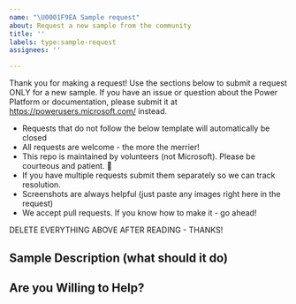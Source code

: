 ```yaml
---
name: "\U0001F9EA Sample request"
about: Request a new sample from the community
title: ''
labels: type:sample-request
assignees: ''

---
```


Thank you for making a request! Use the sections below to submit a request ONLY for a new sample. If you have an issue or question about the Power Platform or  documentation, please submit it at https://powerusers.microsoft.com/ instead.

- Requests that do not follow the below template will automatically be closed
- All requests are welcome - the more the merrier!
- This repo is maintained by volunteers (not Microsoft). Please be courteous and patient. 🙂
- If you have multiple requests submit them separately so we can track resolution.
- Screenshots are always helpful (just paste any images right here in the request)
- We accept pull requests. If you know how to make it - go ahead!

DELETE EVERYTHING ABOVE AFTER READING - THANKS!

## Sample Description (what should it do)


## Are you Willing to Help?
